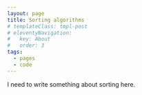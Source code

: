 ```yaml
---
layout: page
title: Sorting algorithms
# templateClass: tmpl-post
# eleventyNavigation:
#   key: About
#   order: 3
tags:
  - pages
  - code
---
```


I need to write something about sorting here.

